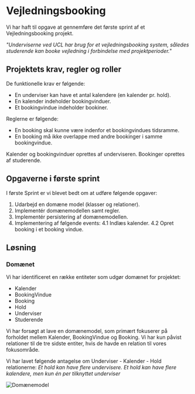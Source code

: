 # Vejledningsbooking

Vi har haft til opgave at gennemføre det første sprint af et Vejledningsbooking projekt. 

*"Underviserne ved UCL har brug for et vejledningsbooking system, således studerende kan booke vejledning i forbindelse med projektperioder."*

## Projektets krav, regler og roller

De funktionelle krav er følgende:
- En underviser kan have et antal kalendere (en kalender pr. hold).
- En kalender indeholder bookingvinduer.
- Et bookingvindue indeholder bookiner.

Reglerne er følgende:
- En booking skal kunne være indenfor et bookingvindues tidsramme.
- En booking må ikke overlappe med andre bookinger i samme bookingvindue.

Kalender og bookingvinduer oprettes af underviseren.
Bookinger oprettes af studerende.

## Opgaverne i første sprint

I første Sprint er vi blevet bedt om at udføre følgende opgaver:

1. Udarbejd en domæne model (klasser og relationer).
2. Implementér domænemodellen samt regler.
3. Implementér persistering af domænemodellen.
4. Implementering af følgende events:
   4.1 Indlæs kalender.
   4.2 Opret booking i et booking vindue.


## Løsning

### Domænet

Vi har identificeret en række entiteter som udgør domænet for projektet:

* Kalender
* BookingVindue
* Booking
* Hold
* Underviser
* Studerende

Vi har forsøgt at lave en domænemodel, som primært fokuserer på forholdet mellem Kalender, BookingVindue og Booking. Vi har kun påvist relationer til de tre sidste entiter, hvis de havde en relation til vores fokusområde.

Vi har lavet følgende antagelse om Underviser - Kalender - Hold relationerne:
*Et hold kan have flere undervisere. Et hold kan have flere kalendere, men kun én per tilknyttet underviser*

![Domænemodel](/design/Domænemodel.png)



